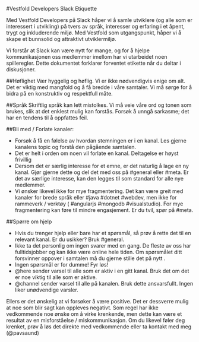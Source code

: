 #Vestfold Developers Slack Etiquette

Med Vestfold Developers på Slack håper vi å samle utviklere (og alle som er interessert i utvikling) på tvers av språk, interesser og erfaring i et åpent, trygt og inkluderende miljø. Med Vestfold som utgangspunkt, håper vi å skape et bunnsolid og attraktivt utviklermiljø.

Vi forstår at Slack kan være nytt for mange, og for å hjelpe kommunikasjonen oss medlemmer imellom har vi utarbeidet noen spilleregler. Dette dokumentet forklarer forventet etikette når du deltar i diskusjoner.

##Høflighet
Vær hyggelig og høflig. Vi er ikke nødvendigvis enige om alt. Det er viktig med mangfold og å få bredde i våre samtaler. Vi må sørge for å bidra på en konstruktiv og respektfull måte.

##Språk
Skriftlig språk kan lett mistolkes. Vi må veie våre ord og tonen som brukes, slik at det enklest mulig kan forstås. Forsøk å unngå sarkasme; det har en tendens til å oppfattes feil.

##Bli med / Forlate kanaler:
- Forsøk å få en følelse av hvordan stemningen er i en kanal. Les gjerne kanalens topic og forstå den pågående samtalen.
- Det er helt i orden om noen vil forlate en kanal. Deltagelse er høyst frivillig 
- Dersom det er særlig interesse for et emne, er det naturlig å lage en ny kanal. Gjør gjerne dette og del det med oss på #general eller #meta. Er det av særlige interesse, kan den legges til som standard for alle nye medlemmer.
- Vi ønsker likevel ikke for mye fragmentering. Det kan være greit med kanaler for brede språk eller #java #dotnet #webdev, men ikke for rammeverk / verktøy ( #angularjs #mongodb #visualstudio). For mye fragmentering kan føre til mindre engasjement. Er du tvil, spør på #meta.

##Spørre om hjelp
- Hvis du trenger hjelp eller bare har et spørsmål, så prøv å rette det til en relevant kanal. Er du usikker? Bruk #general.
- Ikke ta det personlig om ingen svarer med en gang. De fleste av oss har fulltidsjobber og kan ikke være online hele tiden. Om spørsmålet ditt forsvinner oppover i samtalen må du gjerne stille det på nytt .
- Ingen spørsmål er for dumme! Fyr løs!
- @here sender varsel til alle som er aktiv i en gitt kanal. Bruk det om det er noe viktig til alle som er aktive.
- @channel sender varsel til alle på kanalen. Bruk dette ansvarsfullt. Ingen liker unødvendige varsler.

Ellers er det ønskelig at vi forsøker å være positive. Det er dessverre mulig at noe som blir sagt kan oppleves negativt. Som regel har ikke vedkommende noe ønske om å virke krenkende, men dette kan være et resultat av en misforståelse / miskommunikasjon. Om du likevel føler deg krenket, prøv å løs det direkte med vedkommende eller ta kontakt med meg (@pavsaund)
